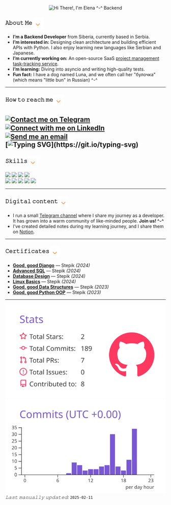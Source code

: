 <p align="center">
  <img src="assets/github_2.gif" alt="Hi There!, I'm Elena ^-^ Backend">
</p>


### 𝙰𝚋𝚘𝚞𝚝 𝙼𝚎<img src="assets/arrows_1.gif" height="35em"  align="center"> 


- **I’m a Backend Developer** from Siberia, currently based in Serbia.
- **I’m interested in:** Designing clean architecture and building efficient APIs with Python. I also enjoy learning new languages like Serbian and Japanese.  
- **I’m currently working on:** An open-source SaaS [project management task-tracking service](https://github.com/Digital-Thread/sup/blob/main/README.md).
- **I’m learning:** Diving into asyncio and writing high-quality tests.  
- **Fun fact:** I have a dog named Luna, and we often call her "булочка" (which means "little bun" in Russian) ^-^ 
---

### 𝙷𝚘𝚠 𝚝𝚘 𝚛𝚎𝚊𝚌𝚑 𝚖𝚎<img src="assets/arrows_1.gif" height="35em"  align="center">
[<img src="https://img.shields.io/badge/Telegram-2CA5E0?style=for-the-badge&logo=telegram&logoColor=white" height="35em"  align="center" alt="Contact me on Telegram" title="Contact me on Telegram"/>](https://t.me/Lena_AGI)
[<img src="https://img.shields.io/badge/LinkedIn-0077B5?style=for-the-badge&logo=linkedin&logoColor=white" height="35em"  align="center" alt="Connect with me on LinkedIn" title="Connect with me on LinkedIn"/>](https://www.linkedin.com/in/elena-vedeneva/)
[<img src="https://img.shields.io/badge/Gmail-D14836?style=for-the-badge&logo=gmail&logoColor=white" height="35em"  align="center" alt="Send me an email" title="Send me an email"/>](mailto:e.vedeneva.job@gmail.com)<br>
[![Typing SVG](https://readme-typing-svg.demolab.com?font=EB+Garamond&pause=300&color=CC0A0A&width=435&lines=Open+to+work...)](https://git.io/typing-svg)
---
### 𝚂𝚔𝚒𝚕𝚕𝚜<img src="assets/arrows_1.gif" height="35em"  align="center">
  <img src="https://img.shields.io/badge/Python-3776AB?style=for-the-badge&logo=python&logoColor=white" height="35em">
  <img src="https://img.shields.io/badge/Django-092E20?style=for-the-badge&logo=django&logoColor=white" height="35em">
  <img src="https://img.shields.io/badge/FastAPI-005571?style=for-the-badge&logo=fastapi" height="35em">
  <img src="https://img.shields.io/badge/PostgreSQL-316192?style=for-the-badge&logo=postgresql&logoColor=white" height="35em"><br>
  <img src="https://img.shields.io/badge/redis-%23DD0031.svg?&style=for-the-badge&logo=redis&logoColor=white" height="35em">
  <img src="https://img.shields.io/badge/GIT-E44C30?style=for-the-badge&logo=git&logoColor=white" height="35em">
  <img src="https://img.shields.io/badge/Linux-FCC624?style=for-the-badge&logo=linux&logoColor=black" height="35em">
  <img src="https://img.shields.io/badge/HTML5-E34F26?style=for-the-badge&logo=html5&logoColor=white" height="35em">
  <img src="https://img.shields.io/badge/CSS3-1572B6?style=for-the-badge&logo=css3&logoColor=white" height="35em">

---

### 𝙳𝚒𝚐𝚒𝚝𝚊𝚕 𝚌𝚘𝚗𝚝𝚎𝚗𝚝<img src="assets/arrows_1.gif" height="35em"  align="center">
- I run a small [Telegram channel](https://t.me/duckstalk) where I share my journey as a developer. It has grown into a warm community of like-minded people. **Join us! ^-^**
- I’ve created detailed notes during my learning journey, and I share them on [Notion](https://duckstalk.notion.site/72900ca84b9a4277ad1b62e61b0750ef?pvs=74).
---

### 𝙲𝚎𝚛𝚝𝚒𝚏𝚒𝚌𝚊𝚝𝚎𝚜<img src="assets/arrows_1.gif" height="35em"  align="center">
- [**Good, good Django**](https://stepik.org/cert/2443289?lang=en) — Stepik *(2024)*  
- [**Advanced SQL**](https://stepik.org/cert/2410764?lang=en) — Stepik *(2024)*  
- [**Database Design**](https://stepik.org/cert/2381877?lang=en) — Stepik *(2024)*  
- [**Linux Basics**](https://stepik.org/cert/2335110?lang=en) — Stepik *(2024)*  
- [**Good, good Data Structures**](https://stepik.org/cert/2223285?lang=en) — Stepik *(2023)*  
- [**Good, good Python OOP**](https://stepik.org/cert/2211046?lang=en) — Stepik *(2023)*  
---

![](https://raw.githubusercontent.com/Animatrees/Animatrees/main/profile-summary-card-output/buefy/3-stats.svg)
![](https://raw.githubusercontent.com/Animatrees/Animatrees/main/profile-summary-card-output/buefy/4-productive-time.svg)
<br/>
*𝙻𝚊𝚜𝚝 𝚖𝚊𝚗𝚞𝚊𝚕𝚕𝚢 𝚞𝚙𝚍𝚊𝚝𝚎𝚍:* `2025-02-11`